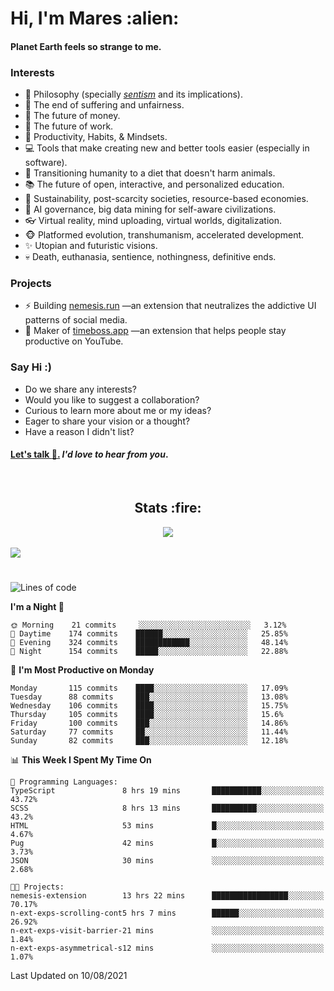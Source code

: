 <h1>Hi, I'm Mares :alien:</h1>

#### Planet Earth feels so strange to me.

### **Interests**

- 🌊 Philosophy (specially [_sentism_][sentismmedium] and its implications).
- 🎯 The end of suffering and unfairness.
- 💸 The future of money.
- 💼 The future of work.
- 🧠 Productivity, Habits, & Mindsets.
- 💻 Tools that make creating new and better tools easier (especially in software).
- 🥗 Transitioning humanity to a diet that doesn't harm animals.
- 📚 The future of open, interactive, and personalized education.
- 🌱 Sustainability, post-scarcity societies, resource-based economies.
- 🤖 AI governance, big data mining for self-aware civilizations.
- 👓 Virtual reality, mind uploading, virtual worlds, digitalization.
- 🐵 Platformed evolution, transhumanism, accelerated development.
- ✨ Utopian and futuristic visions.
- 💀 Death, euthanasia, sentience, nothingness, definitive ends.


### **Projects**

- ⚡ Building [nemesis.run](https://nemesis.run) —an extension that neutralizes the addictive UI patterns of social media.
- 💎 Maker of [timeboss.app](https://timeboss.app) —an extension that helps people stay productive on YouTube.


### **Say Hi :)**

- Do we share any interests?
- Would you like to suggest a collaboration?
- Curious to learn more about me or my ideas?
- Eager to share your vision or a thought?
- Have a reason I didn't list?

#### [Let's talk :wave:.](mailto:mareszhar@gmail.com) _I'd love to hear from you_.

[sentismmedium]: https://medium.com/@mareszhar/born-a-prisoner-a-reflection-about-life-its-struggles-and-a-plan-to-escape-d8566ce9b026

<br>

<h2 align="center">Stats :fire:</h2>

<div align="center">
  <img src="https://github-readme-streak-stats.herokuapp.com?user=mareszhar&theme=black-ice&hide_border=true&stroke=FFFFFF15&ring=DF8FFE&fire=DF8FFE&currStreakLabel=DF8FFE&background=1A232A&currStreakNum=86FFAB">
</div>

<!-- Add or remove this: &dates=B1AAB3FF at the end of the streak stats URL if they get bugged and aren't updating -->

<br>

<img src="https://activity-graph.herokuapp.com/graph?username=mareszhar&theme=nord&bg_color=00000000&color=979797&line=DF8FFE&point=00000000&area=true&hide_border=true">

<br>

<h1></h1>

<!--START_SECTION:waka-->
![Lines of code](https://img.shields.io/badge/From%20Hello%20World%20I%27ve%20Written-102596%20lines%20of%20code-blue)

**I'm a Night 🦉** 

```text
🌞 Morning    21 commits     ░░░░░░░░░░░░░░░░░░░░░░░░░   3.12% 
🌆 Daytime    174 commits    ██████░░░░░░░░░░░░░░░░░░░   25.85% 
🌃 Evening    324 commits    ████████████░░░░░░░░░░░░░   48.14% 
🌙 Night      154 commits    █████░░░░░░░░░░░░░░░░░░░░   22.88%

```
📅 **I'm Most Productive on Monday** 

```text
Monday       115 commits    ████░░░░░░░░░░░░░░░░░░░░░   17.09% 
Tuesday      88 commits     ███░░░░░░░░░░░░░░░░░░░░░░   13.08% 
Wednesday    106 commits    ████░░░░░░░░░░░░░░░░░░░░░   15.75% 
Thursday     105 commits    ████░░░░░░░░░░░░░░░░░░░░░   15.6% 
Friday       100 commits    ███░░░░░░░░░░░░░░░░░░░░░░   14.86% 
Saturday     77 commits     ██░░░░░░░░░░░░░░░░░░░░░░░   11.44% 
Sunday       82 commits     ███░░░░░░░░░░░░░░░░░░░░░░   12.18%

```


📊 **This Week I Spent My Time On** 

```text
💬 Programming Languages: 
TypeScript               8 hrs 19 mins       ███████████░░░░░░░░░░░░░░   43.72% 
SCSS                     8 hrs 13 mins       ██████████░░░░░░░░░░░░░░░   43.2% 
HTML                     53 mins             █░░░░░░░░░░░░░░░░░░░░░░░░   4.67% 
Pug                      42 mins             █░░░░░░░░░░░░░░░░░░░░░░░░   3.73% 
JSON                     30 mins             ░░░░░░░░░░░░░░░░░░░░░░░░░   2.68%

🐱‍💻 Projects: 
nemesis-extension        13 hrs 22 mins      █████████████████░░░░░░░░   70.17% 
n-ext-exps-scrolling-cont5 hrs 7 mins        ██████░░░░░░░░░░░░░░░░░░░   26.92% 
n-ext-exps-visit-barrier-21 mins             ░░░░░░░░░░░░░░░░░░░░░░░░░   1.84% 
n-ext-exps-asymmetrical-s12 mins             ░░░░░░░░░░░░░░░░░░░░░░░░░   1.07%

```


 Last Updated on 10/08/2021
<!--END_SECTION:waka-->

